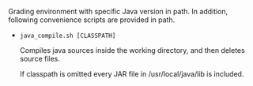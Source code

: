 Grading environment with specific Java version in path.
In addition, following convenience scripts are provided in path.

* `java_compile.sh [CLASSPATH]`

    Compiles java sources inside the working directory,
    and then deletes source files.

    If classpath is omitted every JAR file in
    /usr/local/java/lib is included.
